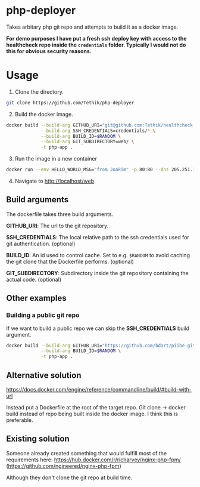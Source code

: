 # php-deployer
Takes arbitary php git repo and attempts to build it as a docker image.

**For demo purposes I have put a fresh ssh deploy key with access to the healthcheck repo inside the `credentials` folder. Typically I would not do this for obvious security reasons.**

# Usage
1. Clone the directory.
```bash
git clone https://github.com/Tethik/php-deployer
```

2. Build the docker image.
```bash
docker build --build-arg GITHUB_URI="git@github.com:Tethik/healthcheck.git" \
             --build-arg SSH_CREDENTIALS=credentials/* \
             --build-arg BUILD_ID=$RANDOM \
             --build-arg GIT_SUBDIRECTORY=web/ \
             -t php-app .
```

3. Run the image in a new container
```bash
docker run --env HELLO_WORLD_MSG="from Joakim" -p 80:80 --dns 205.251.197.132 php-app
```

4. Navigate to [http://localhost/web](http://localhost/web)


## Build arguments
The dockerfile takes three build arguments.

**GITHUB_URI**: The url to the git repository.

**SSH_CREDENTIALS**: The local relative path to the ssh credentials used for git authentication. (optional)

**BUILD_ID**: An id used to control cache. Set to e.g. `$RANDOM` to avoid caching the git clone that the Dockerfile performs. (optional)

**GIT_SUBDIRECTORY**: Subdirectory inside the git repository containing the actual code. (optional)

## Other examples

### Building a public git repo
If we want to build a public repo we can skip the **SSH_CREDENTIALS** build argument.
```bash
docker build --build-arg GITHUB_URI="https://github.com/bdart/piibe.git" \
             --build-arg BUILD_ID=$RANDOM \
             -t php-app .
```

## Alternative solution
https://docs.docker.com/engine/reference/commandline/build/#build-with-url

Instead put a Dockerfile at the root of the target repo. Git clone -> docker build instead of repo being built inside the docker image. 
I think this is preferable.

## Existing solution
Someone already created something that would fulfill most of the requirements here:
https://hub.docker.com/r/richarvey/nginx-php-fpm/ (https://github.com/ngineered/nginx-php-fpm)

Although they don't clone the git repo at build time.
